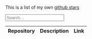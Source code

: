 
This is a list of my own [github stars](https://github.com/rrickgauer?tab=stars)

<div class="input-group">
  <div class="input-group-prepend">
    <span class="input-group-text"><i class='bx bx-search'></i></span>
  </div>
  <input type="email" class="form-control" id="search-input" placeholder="Search...">
</div>


<div class="table-responsive">
  <table class="table" id="stars">
    <thead>
      <tr>
        <th data-sort-default>Repository</th>
        <th>Description</th>
        <th>Link</th>
      </tr>
    </thead>
    <tbody>
    </tbody>
  </table>
</div>

<script>
  const API    = 'https://api.github.com/users/rrickgauer/starred';
  const link   = 'https://api.github.com/user/22210580/starred?page=2'
  var links    = [];
  var lastPage = 1;

  $(document).ready(function() {
    getStars();
  });

  function getStars() {
    $.getJSON(API, function(response, status, xhr) {
      // displayStars(response);
      getLastPage(xhr.getResponseHeader("link"));
      loadLinks();
      getStarsData();
      new TableSearch('search-input', 'stars').init();
      new Tablesort(document.getElementById('stars'));
    });
  }

  function displayStars(stars) {
    var html = '';

    for (var count = 0; count < stars.length; count++) {
      html += '<tr>';
      html += '<td>' + stars[count].name + '</td>';
      html += '<td>' + stars[count].description + '</td>';
      html += '<td><a href="' + stars[count].html_url + '">Visit</a></td>';
      html += '</tr>';
    }

    $("#stars tbody").append(html);
    new TableSearch('search-input', 'stars').init();
    
  }

  function getLastPage(link) {
    var ar = link.split(",");          // Split on commas
    ar[1] = ar[1].trim();
    var newPage = ar[1].split("=");
    lastPage = parseInt(newPage[1].charAt(0));
    // loadLinks();
  }

  function loadLinks() {
    for (var count = 1; count <= lastPage; count++) {
      var newLink = 'https://api.github.com/user/22210580/starred?page=' + count.toString();
      links.push(newLink);
    }
  }

  function getStarsData() {
    for (var count = 0; count < links.length; count++) {
      $.getJSON(links[count], function(response) {
        displayStars(response);
      });
    }



  }


    </script>